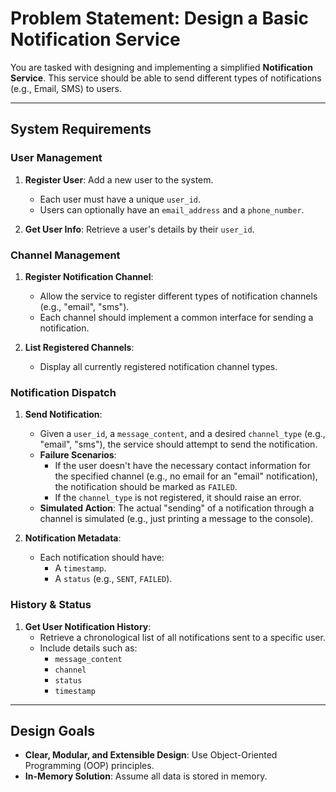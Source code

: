 # Problem Statement: Design a Basic Notification Service

You are tasked with designing and implementing a simplified **Notification Service**. This service should be able to send different types of notifications (e.g., Email, SMS) to users.

---

## System Requirements

### User Management
1. **Register User**: Add a new user to the system.  
   - Each user must have a unique `user_id`.
   - Users can optionally have an `email_address` and a `phone_number`.

2. **Get User Info**: Retrieve a user's details by their `user_id`.

### Channel Management
1. **Register Notification Channel**:  
   - Allow the service to register different types of notification channels (e.g., "email", "sms").  
   - Each channel should implement a common interface for sending a notification.

2. **List Registered Channels**:  
   - Display all currently registered notification channel types.

### Notification Dispatch
1. **Send Notification**:  
   - Given a `user_id`, a `message_content`, and a desired `channel_type` (e.g., "email", "sms"), the service should attempt to send the notification.
   - **Failure Scenarios**:
     - If the user doesn't have the necessary contact information for the specified channel (e.g., no email for an "email" notification), the notification should be marked as `FAILED`.
     - If the `channel_type` is not registered, it should raise an error.
   - **Simulated Action**: The actual "sending" of a notification through a channel is simulated (e.g., just printing a message to the console).

2. **Notification Metadata**:  
   - Each notification should have:
     - A `timestamp`.
     - A `status` (e.g., `SENT`, `FAILED`).

### History & Status
1. **Get User Notification History**:  
   - Retrieve a chronological list of all notifications sent to a specific user.  
   - Include details such as:
     - `message_content`
     - `channel`
     - `status`
     - `timestamp`

---

## Design Goals
- **Clear, Modular, and Extensible Design**: Use Object-Oriented Programming (OOP) principles.
- **In-Memory Solution**: Assume all data is stored in memory.
